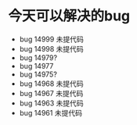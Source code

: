 # 今天可以解决的bug

- bug 14999  未提代码
- bug 14998  未提代码
- bug 14979?
- bug 14977
- bug 14975? 
- bug 14968  未提代码
- bug 14967  未提代码
- bug 14963  未提代码
- bug 14961  未提代码